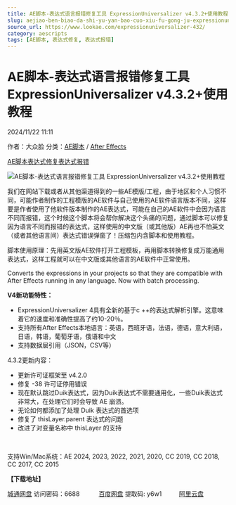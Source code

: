 ```yaml
---
title: AE脚本-表达式语言报错修复工具 ExpressionUniversalizer v4.3.2+使用教程
slug: aejiao-ben-biao-da-shi-yu-yan-bao-cuo-xiu-fu-gong-ju-expressionuniversalizer-v4-3-2-shi-yong-jiao-cheng
source_url: https://www.lookae.com/expressionuniversalizer-432/
category: aescripts
tags: [AE脚本, 表达式修复, 表达式报错]
---
```

# AE脚本-表达式语言报错修复工具 ExpressionUniversalizer v4.3.2+使用教程

2024/11/22 11:11

作者：大众脸
分类：[AE脚本](https://www.lookae.com/after-effects/aescripts/) / [After Effects](https://www.lookae.com/after-effects/)

[AE脚本](https://www.lookae.com/tag/ae%e8%84%9a%e6%9c%ac/)[表达式修复](https://www.lookae.com/tag/%e8%a1%a8%e8%be%be%e5%bc%8f%e4%bf%ae%e5%a4%8d/)[表达式报错](https://www.lookae.com/tag/%e8%a1%a8%e8%be%be%e5%bc%8f%e6%8a%a5%e9%94%99/)

![AE脚本-表达式语言报错修复工具 ExpressionUniversalizer v4.3.2+使用教程](https://www.lookae.com/wp-content/uploads/2023/07/Expression-Universalizer-4.jpg "AE脚本-表达式语言报错修复工具 ExpressionUniversalizer v4.3.2+使用教程-LookAE.com")

我们在网站下载或者从其他渠道得到的一些AE模版/工程，由于地区和个人习惯不同，可能作者制作的工程模版的AE软件与自己使用的AE软件语言版本不同，这样要是作者使用了他软件版本制作的AE表达式，可能在自己的AE软件中会因为语言不同而报错，这个时候这个脚本将会帮你解决这个头痛的问题，通过脚本可以修复因为语言不同而报错的表达式，这样使用的中文版（或其他版）AE再也不怕英文（或者其他语言间）表达式错误弹窗了！压缩包内含脚本和使用教程。

脚本使用原理：先用英文版AE软件打开工程模板，再用脚本转换修复成万能通用表达式，这样工程就可以在中文版或其他语言的AE软件中正常使用。

Converts the expressions in your projects so that they are compatible with After Effects running in any language. Now with batch processing.

**V4新功能特性：**

* ExpressionUniversalizer 4具有全新的基于c ++的表达式解析引擎。这意味着它的速度和准确性提高了约10-20％。
* 支持所有After Effects本地语言：英语，西班牙语，法语，德语，意大利语，日语，韩语，葡萄牙语，俄语和中文
* 支持数据层引用（JSON，CSV等）

4.3.2更新内容：

* 更新许可证框架至 v4.2.0
* 修复 -38 许可证停用错误
* 现在默认跳过Duik表达式，因为Duik表达式不需要通用化，一些Duik表达式非常大，在处理它们时会导致 AE 崩溃。
* 无论如何都添加了处理 Duik 表达式的首选项
* 修复了 thisLayer.parent 表达式的问题
* 改进了对变量名称中 thisLayer 的支持

[﻿﻿﻿](https://cloud.video.taobao.com//play/u/705956171/p/1/e/6/t/1/50032760914.mp4)

支持Win/Mac系统：AE 2024, 2023, 2022, 2021, 2020, CC 2019, CC 2018, CC 2017, CC 2015

**【下载地址】**

[城通网盘](https://url70.ctfile.com/f/2827370-1428633850-2af11f?p=4431) 访问密码：6688           [百度网盘](https://pan.baidu.com/s/1Fsj0mLG1rOVV10ga1OiXYQ?pwd=y6w1) 提取码: y6w1          [阿里云盘](https://www.alipan.com/s/9ag9mTgLxXG)
